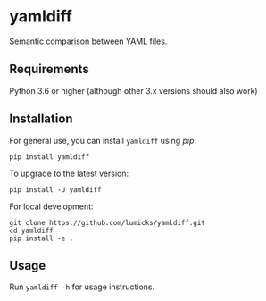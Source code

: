 # yamldiff

Semantic comparison between YAML files.


## Requirements

Python 3.6 or higher (although other 3.x versions should also work)


## Installation

For general use, you can install `yamldiff` using _pip_:

    pip install yamldiff

To upgrade to the latest version:

    pip install -U yamldiff

For local development:

    git clone https://github.com/lumicks/yamldiff.git
    cd yamldiff
    pip install -e .


## Usage

Run `yamldiff -h` for usage instructions.
